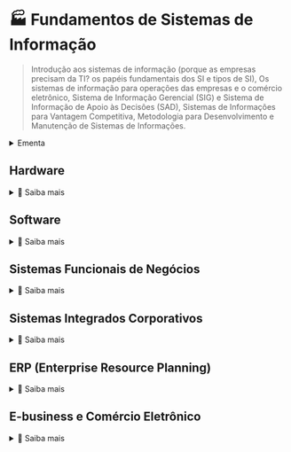 # 🏭 Fundamentos de Sistemas de Informação

> Introdução aos sistemas de informação (porque as empresas precisam da TI? os papéis fundamentais dos SI e tipos de SI), Os sistemas de informação para operações das empresas e o comércio eletrônico, Sistema de Informação Gerencial (SIG) e Sistema de Informação de Apoio às Decisões (SAD), Sistemas de Informações para Vantagem Competitiva, Metodologia para Desenvolvimento e Manutenção de Sistemas de Informações.


<details>
  <summary>Ementa</summary>


> ### Objetivo geral
> Formar um entendimento básico do valor e uso dos sistemas de informação para operações das empresas, a tomada de decisão gerencial e obtenção de vantagem estratégica.

> ### Objetivos específicos
> * Abordar uma perspectiva teórica e prática dos diversos usos de Sistemas de Informação na empresa e a aplicação de seus princípios ao gerenciamento de negócios
> * Apresentar um quadro conceitual focando o conhecimento necessário à utilização eficaz de SI na Organização.
> * Traçar um referencial teórico que organiza o conhecimento necessário ao gerente usuário de Sistemas de Informação em seis áreas principais: Conceitos Básicos, Tecnologia, Processos de Desenvolvimento, Aplicações Comerciais e Estratégias Gerenciais.

#### 1. Introdução aos Sistemas de Informação nas Empresas  

* A Importância para as Empresas da TIC (Tecnologias de Informação e da Comunicação), Os papéis fundamentais dos SI, A internet e os negócios, Globalização e TIC.

* Fundamentos dos Sistemas de Informação: Conceito de Sistemas, Componentes de um SI, Recursos dos Sistemas de Informação, Atividades dos Sistemas de Informação, Tipos de Sistemas de Informação.

#### 2. Os sistemas de informação para operações das empresas e o comércio eletrônico

* Como as empresas usam Sistemas de informação (SI nos negócios), Integração dos Sistemas de Informações na Empresa, Sistemas de Informação de Marketing, Sistemas de Informação da Produção, Sistemas de Informação de Pessoal (RH), Sistemas de Informação Contábil, Sistemas de Informação Financeira,

* Fundamentos do Comércio Eletrônico: Introdução, Comércio Empresa - Consumidor (B2C), Comércio Empresa-a-Empresa (B2B), Processamento de Transações On-line, Sistemas de Informações Colaborativos, Segurança na Internet.

#### 3. Sistema de Informação Gerencial (SIG) e Sistema de Informação de Apoio à Decisão (SAD)

* Sistemas de Informação Gerencial (principais características), Processamento Analítico On-line (OLAP), Sistemas de Apoio à Decisão, Utilizando SAD’s, Sistemas de Informação Executiva.  

* Tecnologia de Inteligência Artificial (AI) nos Negócios, Domínios da Inteligência Artificial (Ciência Cognitiva, Robótica e Interfaces Naturais – reconhecimento de voz, interfaces multisensoriais, realidade virtual).

#### 4. Sistemas de Informações para Vantagem Competitiva

* Conceitos de Vantagem Estratégica, Papéis Estratégicos para os Sistemas de Informação, Sistemas de Informações Estratégicos.

* Uso estratégico da TIC, Gestão da Qualidade através da TIC, Negócios Virtuais como Vantagem Estratégica, Gestão do Conhecimento, Desafios dos SI Estratégicos

#### 5. Metodologia para Desenvolvimento e Manutenção de Sistemas de Informação

* A Abordagem Sistêmica, O Ciclo de Desenvolvimento de Sistemas, Análise de Sistemas, Projeto de Sistemas, Desenvolvimento pelo Usuário Final, Implantação de Sistemas, Manutenção de Sistemas .

* Implantando a Mudança nas Empresas com a TI, Administrando a Mudança Organizacional, Avaliando Hardware, Software e Serviços.

</details>


## Hardware
<details>
    <summary>🧵 Saiba mais</summary>

### 📑 Componentes e Recursos dos Sistemas de Informação: Hardware.
> Desenvolver um mapa conceitual: 
> * A atividade poderá ser feita em equipe, com no máximo 3 alunos, sendo livre o aplicativo a ser utilizado, ou mesmo, manuscrito.
> * O mapa será utilizado pela equipe para outra atividade.

#### Bibliografia a critério do aluno ou equipe, como sugestão:
  - [x] Princípios de Sistemas de Informação - Tradução da 11ª edição da norte-americana Ralph M. Stair | George W. Reynolds.  
  - [ ] O’Brien, James A. Administração de sistemas de informação- 15. ed.  – Porto Alegre : AMGH, 2013.
  
  >
  > Estes, entre outros, disponíveis na Minha Biblioteca.
  >

#### Mapamental  → [RESUMO](https://github.com/jsvitor/fsi-bsi-ufrpe/blob/main/mindmaps/fsi-markmap.md) | [MARKMAP](https://jsvitor.github.io/fsi-bsi-ufrpe/mindmaps/fsi-markmap-hardware.html)

</details>



## Software

<details>

<summary>🧵 Saiba mais</summary>

  
### 📑 Componentes e Recursos dos Sistemas de Informação: software.

> Desenvolver um mapa conceitual
> * A atividade poderá ser feita em equipe, com no máximo 3 alunos, sendo livre o aplicativo a ser utilizado, ou mesmo, manuscrito.
> * O mapa será utilizado pela equipe para outra atividade. - A equipe poderá escolher um dos grupos de conteúdo abaixo:

#### CONTEÚDO 01:

- [ ] Saas (Definição) - Páginas 221 à 227.
- [ ] Saas (Funcionamento) e (software on-premises/ em nuvem) - Páginas 228 à 238.

>
> #### **Bibliografia**:
>Infraestrutura de TI / Diego César Batista Mariano... [et al.] ; revisão técnica: >Adriano Vogel e Gisele Lozada. – Porto Alegre : SAGAH, 2020. ISBN 978->65-5690-020-9 1. Informática – Ciência e tecnologia – Infraestrutura – Rede de computadores. I. Mariano, Diego César Batista.
>

<hr/>

#### CONTEÚDO 02:

- [ ] Software de Computador - Pags. ((80 a 89) e (94 a 98))

> #### **Bibliografia**:
> Gordon, Steven R. Sistemas de informação : uma abordagem gerencial / Steven R. Gordon, Judith R. Gordon ; tradução Oscar Rudy Kronmeyer Filho ; revisão técnica Sandra Regina Holanda Mariano. - [Reimpr.]. - Rio de Janeiro : LTC, 2013.Tradução de: Information systems : a management approach, 3rd ed ISBN 978-85-216-1479-1

<hr/>

#### CONTEÚDO 03:

- [x] Software de Sistemas e Aplicativo - Páginas 156 à 184  

> #### **Bibliografia**:
> Princípios de Sistemas de Informação, Ralph M. Stair e George W. Reynolds Tradução da 11a edição norte-americana 3a edição Brasileira.

[MAPA MENTAL](https://jsvitor.github.io/fsi-bsi-ufrpe/mindmaps/fsi-markmap-software.html)

<hr/>  

A bibliografia é dada como sugestão, mas, independente da que usarem, especifiquem no trabalho.

  
</details>


## Sistemas Funcionais de Negócios

<details>

  <summary>🧵 Saiba mais</summary>

</details>


## Sistemas Integrados Corporativos

<details>

  <summary>🧵 Saiba mais</summary>

</details>

<!-- * * * insere uma linha -->

## ERP (Enterprise Resource Planning)
<details>
    <summary>🧵 Saiba mais</summary>

#### 📑 ATIVIDADE
> **Considerando que:**  
> - Os Sistemas Integrados de Gestão Organizacional, conhecidos como ERP (_Enterprise Resource Planning),_ e que suas implantações demandam não só mudanças tecnológicas, mas processuais e grande investimentos financeiros, **solicito:**  

***
  
- [ ] 1. Efetuar uma pesquisa exploratória das questões envolvidas nas decisões tomadas para a implementar um ERP. Pode ser uma exploração conceitual ou apresentação de um estudo de caso específico em uma organização.  

***

**OU** 

***
- [ ] 2. Apresentar um ERP já comercialmente utilizado, seus conceitos básicos e das áreas que atendem (normalmente apresentadas por módulos que podem ser implementados gradualmente).  
***

> **OBSERVAÇÕES:**  
> - A pesquisa pode ser feita individualmente ou em grupo (não necessariamente os mesmos das atividades passadas).  
> - Com esta atividade encerramos a 1. VA.  
> - A pesquisa é exploratória, ainda continuaremos o estudo dos sistemas integrados.

</details>


## E-business e Comércio Eletrônico

<details>
  <summary>🧵 Saiba mais</summary>
  

### E-business e Comércio Eletrônico.
> #### Leitura das páginas 168 à 197. 
> Livro (disponível na Minha Biblioteca): 
> Turban, Efraim. Tecnologia da informação para gestão [recurso eletrônico] : em busca do melhor desempenho estratégico e operacional / Efraim Turban, Linda Volonino ; tradução: Aline Evers ; revisão técnica: Ângela Freitag Brodbeck. – 8. ed. – Dados eletrônicos. – Porto Alegre : Bookman, 2013.
  
</details>
